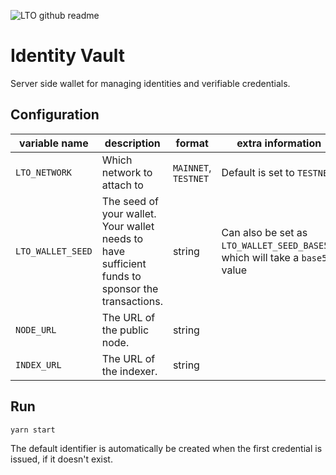 ![LTO github readme](https://user-images.githubusercontent.com/100821/196711741-96cd4ba5-932a-4e95-b420-42d4d61c21fd.png)

# Identity Vault

Server side wallet for managing identities and verifiable credentials.

## Configuration

| variable name     | description                                                                                      | format                   | extra information                                                             |
|-------------------|--------------------------------------------------------------------------------------------------|--------------------------|-------------------------------------------------------------------------------|
| `LTO_NETWORK`     | Which network to attach to                                                                       | `MAINNET`, `TESTNET`     | Default is set to `TESTNET`                                                   |
| `LTO_WALLET_SEED` | The seed of your wallet. Your wallet needs to have sufficient funds to sponsor the transactions. | string                   | Can also be set as `LTO_WALLET_SEED_BASE58`, which will take a `base58` value |
| `NODE_URL`        | The URL of the public node.                                                                      | string                   |                                                                               |
| `INDEX_URL`       | The URL of the indexer.                                                                          | string                   |                                                                               |

## Run

```bash
yarn start
```

The default identifier is automatically be created when the first credential is issued, if it doesn't exist.

